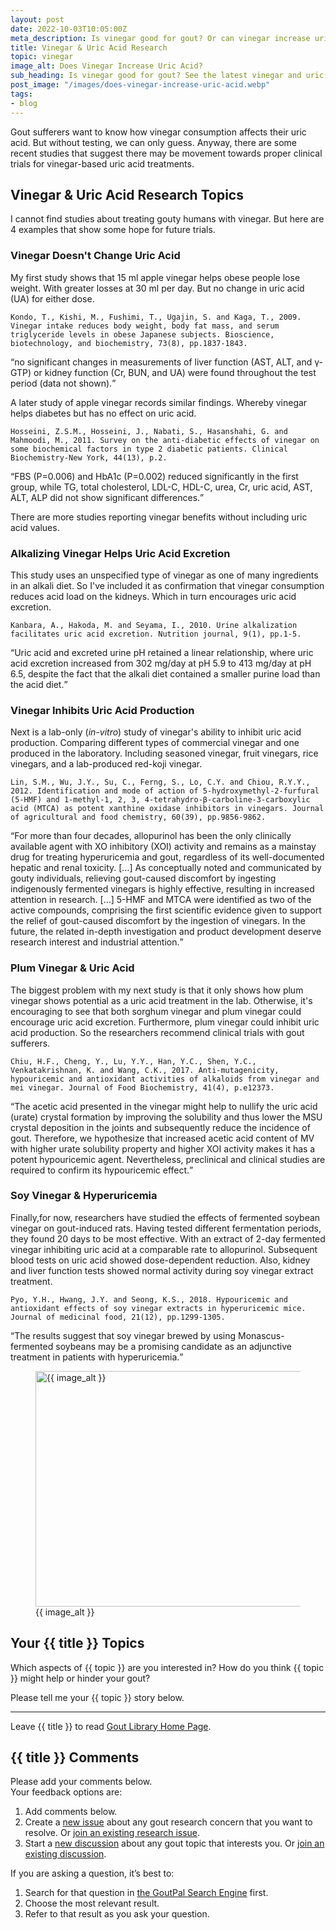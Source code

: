 ```yaml
---
layout: post
date: 2022-10-03T10:05:00Z
meta_description: Is vinegar good for gout? Or can vinegar increase uric acid? Read the latest vinegar and uric acid research now.
title: Vinegar & Uric Acid Research
topic: vinegar
image_alt: Does Vinegar Increase Uric Acid?
sub_heading: Is vinegar good for gout? See the latest vinegar and uric acid research.
post_image: "/images/does-vinegar-increase-uric-acid.webp"
tags:
- blog
---
```


<p>Gout sufferers want to know how vinegar consumption affects their uric acid. But without testing, we can only guess. Anyway, there are some recent studies that suggest there may be movement towards proper clinical trials for vinegar-based uric acid treatments.</p>
<h2 id="vinegaruricacidresearchtopics">Vinegar &amp; Uric Acid Research Topics</h2>
<p>I cannot find studies about treating gouty humans with vinegar. But here are 4 examples that show some hope for future trials.</p>
<h3 id="uricacid">Vinegar Doesn't Change Uric Acid</h3>
<p>My first study shows that 15 ml apple vinegar helps obese people lose weight. With greater losses at 30 ml per day. But no change in uric acid (UA) for either dose.</p>
<p><code>Kondo, T., Kishi, M., Fushimi, T., Ugajin, S. and Kaga, T., 2009. Vinegar intake reduces body weight, body fat mass, and serum triglyceride levels in obese Japanese subjects. Bioscience, biotechnology, and biochemistry, 73(8), pp.1837-1843.</code></p>
<p><q cite="https://doi.org/10.1271/bbb.90231">no significant changes in measurements of liver function (AST, ALT, and γ-GTP) or kidney function (Cr, BUN, and UA) were found throughout the test period (data not shown).</q></p>
<p>A later study of apple vinegar records similar findings. Whereby vinegar helps diabetes but has no effect on uric acid.</p>
<p><code>Hosseini, Z.S.M., Hosseini, J., Nabati, S., Hasanshahi, G. and Mahmoodi, M., 2011. Survey on the anti-diabetic effects of vinegar on some biochemical factors in type 2 diabetic patients. Clinical Biochemistry-New York, 44(13), p.2.</code></p>
<p><q cite="https://doi.org/">FBS (P=0.006) and HbA1c (P=0.002) reduced significantly in the first group, while TG, total cholesterol, LDL-C, HDL-C, urea, Cr, uric acid, AST, ALT, ALP did not show significant differences.</q></p>
<p>There are more studies reporting vinegar benefits without including uric acid values.</p>
<h3 id="alkalizing">Alkalizing Vinegar Helps Uric Acid Excretion</h3>
<p>This study uses an unspecified type of vinegar as one of many ingredients in an alkali diet. So I've included it as confirmation that vinegar consumption reduces acid load on the kidneys. Which in turn encourages uric acid excretion.</p>
<p><code>Kanbara, A., Hakoda, M. and Seyama, I., 2010. Urine alkalization facilitates uric acid excretion. Nutrition journal, 9(1), pp.1-5.</code></p>
<p><q cite="https://doi.org/10.1186/1475-2891-9-45">Uric acid and excreted urine pH retained a linear relationship, where uric acid excretion increased from 302 mg/day at pH 5.9 to 413 mg/day at pH 6.5, despite the fact that the alkali diet contained a smaller purine load than the acid diet.</q></p>
<h3 id="inhibit">Vinegar Inhibits Uric Acid Production</h3>
<p>Next is a lab-only (<i>in-vitro</i>) study of vinegar's ability to inhibit uric acid production. Comparing different types of commercial vinegar and one produced in the laboratory. Including seasoned vinegar, fruit vinegars, rice vinegars, and a lab-produced red-koji vinegar.</p>
<p><code>Lin, S.M., Wu, J.Y., Su, C., Ferng, S., Lo, C.Y. and Chiou, R.Y.Y., 2012. Identification and mode of action of 5-hydroxymethyl-2-furfural (5-HMF) and 1-methyl-1, 2, 3, 4-tetrahydro-β-carboline-3-carboxylic acid (MTCA) as potent xanthine oxidase inhibitors in vinegars. Journal of agricultural and food chemistry, 60(39), pp.9856-9862.</code></p>
<p><q cite="https://doi.org/10.1021/jf302711e">For more than four decades, allopurinol has been the only clinically available agent with XO inhibitory (XOI) activity and remains as a mainstay drug for treating hyperuricemia and gout, regardless of its well-documented hepatic and renal toxicity. […] As conceptually noted and communicated by gouty individuals, relieving gout-caused discomfort by ingesting indigenously fermented vinegars is highly effective, resulting in increased attention in research. […] 5-HMF and MTCA were identified as two of the active compounds, comprising the first scientific evidence given to support the relief of gout-caused discomfort by the ingestion of vinegars. In the future, the related in-depth investigation and product development deserve research interest and industrial attention.</q></p>
<h3 id="plum">Plum Vinegar &amp; Uric Acid</h3>
<p>The biggest problem with my next study is that it only shows how plum vinegar shows potential as a uric acid treatment in the lab. Otherwise, it's encouraging to see that both sorghum vinegar and plum vinegar could encourage uric acid excretion. Furthermore, plum vinegar could inhibit uric acid production. So the researchers recommend clinical trials with gout sufferers.</p>
<p><code>Chiu, H.F., Cheng, Y., Lu, Y.Y., Han, Y.C., Shen, Y.C., Venkatakrishnan, K. and Wang, C.K., 2017. Anti‐mutagenicity, hypouricemic and antioxidant activities of alkaloids from vinegar and mei vinegar. Journal of Food Biochemistry, 41(4), p.e12373.</code></p>
<p><q cite="https://doi.org/10.1111/jfbc.12373">The acetic acid presented in the vinegar might help to nullify the uric acid (urate) crystal formation by improving the solubility and thus lower the MSU crystal deposition in the joints and subsequently reduce the incidence of gout. Therefore, we hypothesize that increased acetic acid content of MV with higher urate solubility property and higher XOI activity makes it has a potent hypouricemic agent. Nevertheless, preclinical and clinical studies are required to confirm its hypouricemic effect.</q></p>
<h3 id="soy">Soy Vinegar &amp; Hyperuricemia</h3>
<p>Finally,for now, researchers have studied the effects of fermented soybean vinegar on gout-induced rats. Having tested different fermentation periods, they found 20 days to be most effective. With an extract of 2-day fermented vinegar inhibiting uric acid at a comparable rate to allopurinol. Subsequent blood tests on uric acid showed dose-dependent reduction. Also, kidney and liver function tests showed normal activity during soy vinegar extract treatment. </p>
<p><code>Pyo, Y.H., Hwang, J.Y. and Seong, K.S., 2018. Hypouricemic and antioxidant effects of soy vinegar extracts in hyperuricemic mice. Journal of medicinal food, 21(12), pp.1299-1305.</code></p>
<p><q cite="https://doi.org/10.1089/jmf.2018.4181">The results suggest that soy vinegar brewed by using Monascus-fermented soybeans may be a promising candidate as an adjunctive treatment in patients with hyperuricemia.</q></p>
<figure id="image" class="inner">
<img src="{{ post_image }}" alt="{{ image_alt }}"  width="610" height="377">
  <figcaption>{{ image_alt }}</figcaption>
</figure>
<h2 id="next">Your {{ title }} Topics</h2>

Which aspects of {{ topic }} are you interested in? How do you think {{ topic }} might help or hinder your gout?

Please tell me your {{ topic }} story below.

<hr>
Leave {{ title }} to read <a href="/">Gout Library Home Page</a>.

<h2 id="comments">{{ title }} Comments</h2>
<p>Please add your comments below.<br />
Your feedback options are:</p>
<ol>
<li>Add comments below.</li>
<li>Create a <a href="https://github.com/kct2020/goutpal-info-11ty/issues/new/choose">new issue</a> about any gout research concern that you want to resolve. Or <a href="https://github.com/kct2020/goutpal-info-11ty/issues">join an existing research issue</a>.</li>
<li>Start a <a href="https://github.com/kct2020/goutpal-com-skeleventy/discussions/new">new discussion</a> about any gout topic that interests you. Or <a href="https://github.com/kct2020/goutpal-com-skeleventy/discussions">join an existing discussion</a>.</li>
</ol>
<p>If you are asking a question, it&#8217;s best to:</p>
<ol>
<li>Search for that question in <a href="https://cse.google.com/cse?cof=FORID:0&cx=partner-pub-4857169685716700:9780732506">the GoutPal Search Engine</a> first.</li>
<li>Choose the most relevant result.</li>
<li>Refer to that result as you ask your question.</li>
</ol>
<script src="https://giscus.app/client.js"
        data-repo="kct2020/goutpal-com-skeleventy"
        data-repo-id="R_kgDOGVSRQQ"
        data-category="GoutPal Links Comments🗣"
        data-category-id="DIC_kwDOGVSRQc4CRbFp"
        data-mapping="title"
        data-strict="0"
        data-reactions-enabled="1"
        data-emit-metadata="1"
        data-input-position="top"
        data-theme="light_tritanopia"
        data-lang="en"
        data-loading="lazy"
        crossorigin="anonymous"
        async>
</script>
